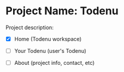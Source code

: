# Project Name: Todenu

Project description:
- [x] Home (Todenu workspace)
- [ ] Your Todenu (user's Todenu)
- [ ] About (project info, contact, etc)



